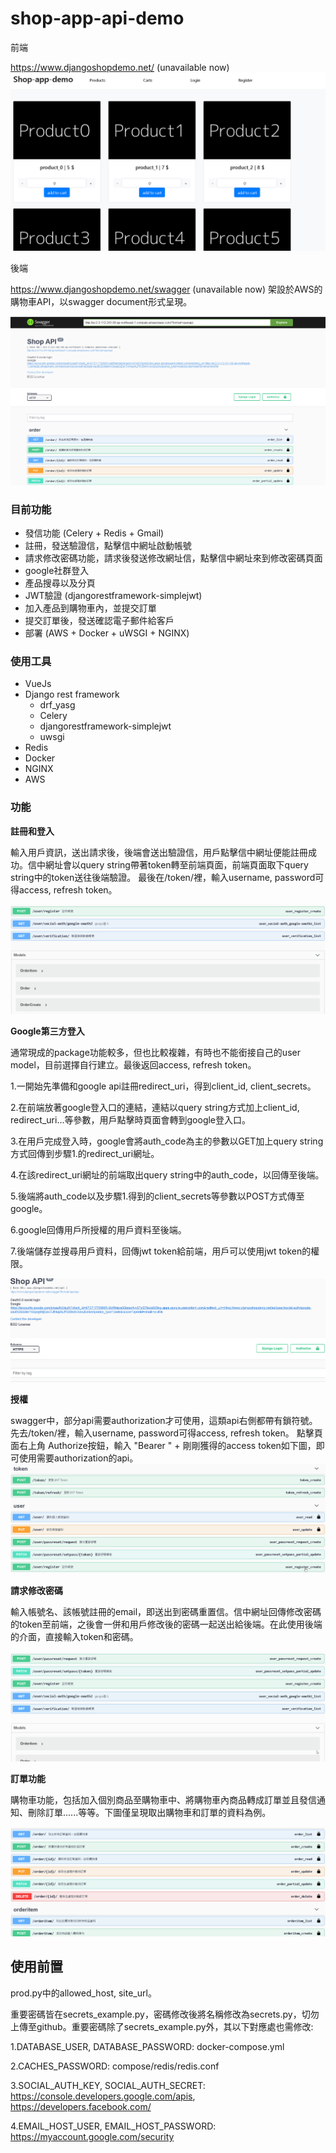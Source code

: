# **shop-app-api-demo**

前端

https://www.djangoshopdemo.net/ (unavailable now)
 ![](pic/shop-app-frontend.png)

後端

https://www.djangoshopdemo.net/swagger (unavailable now)
 架設於AWS的購物車API，以swagger document形式呈現。
 
 ![](pic/shopapi.png)

### **目前功能**
  - 發信功能 (Celery + Redis + Gmail)
  - 註冊，發送驗證信，點擊信中網址啟動帳號
  - 請求修改密碼功能，請求後發送修改網址信，點擊信中網址來到修改密碼頁面 
  - google社群登入
  - 產品搜尋以及分頁
  - JWT驗證 (djangorestframework-simplejwt)
  - 加入產品到購物車內，並提交訂單
  - 提交訂單後，發送確認電子郵件給客戶
  - 部署 (AWS + Docker + uWSGI + NGINX)

### **使用工具**
 - VueJs
 - Django rest framework
   - drf_yasg
   - Celery 
   - djangorestframework-simplejwt
   - uwsgi
 - Redis 
 - Docker
 - NGINX
 - AWS

### **功能**

**註冊和登入**

輸入用戶資訊，送出請求後，後端會送出驗證信，用戶點擊信中網址便能註冊成功。信中網址會以query string帶著token轉至前端頁面，前端頁面取下query string中的token送往後端驗證。
最後在/token/裡，輸入username, password可得access, refresh token。

![](pic/register.gif)

**Google第三方登入**
 
通常現成的package功能較多，但也比較複雜，有時也不能銜接自己的user model，目前選擇自行建立。最後返回access, refresh token。

1.一開始先準備和google api註冊redirect_uri，得到client_id, client_secrets。 

2.在前端放著google登入口的連結，連結以query string方式加上client_id, redirect_uri...等參數，用戶點擊時頁面會轉到google登入口。 

3.在用戶完成登入時，google會將auth_code為主的參數以GET加上query string方式回傳到步驟1.的redirect_uri網址。 

4.在該redirect_uri網址的前端取出query string中的auth_code，以回傳至後端。 

5.後端將auth_code以及步驟1.得到的client_secrets等參數以POST方式傳至google。

6.google回傳用戶所授權的用戶資料至後端。 

7.後端儲存並搜尋用戶資料，回傳jwt token給前端，用戶可以使用jwt token的權限。

![](pic/ouath2.gif)

**授權**

swagger中，部分api需要authorization才可使用，這類api右側都帶有鎖符號。 先去/token/裡，輸入username, password可得access, refresh token。
點擊頁面右上角 Authorize按鈕，輸入 "Bearer " + 剛剛獲得的access token如下圖，即可使用需要authorization的api。
![](pic/authorization2.gif)

**請求修改密碼**
 
輸入帳號名、該帳號註冊的email，即送出到密碼重置信。信中網址回傳修改密碼的token至前端，之後會一併和用戶修改後的密碼一起送出給後端。在此使用後端的介面，直接輸入token和密碼。

![](pic/reset3.gif)

**訂單功能**

購物車功能，包括加入個別商品至購物車中、將購物車內商品轉成訂單並且發信通知、刪除訂單......等等。下圖僅呈現取出購物車和訂單的資料為例。

![](pic/order.gif)


## **使用前置**

 prod.py中的allowed_host, site_url。

 重要密碼皆在secrets_example.py，密碼修改後將名稱修改為secrets.py，切勿上傳至github。重要密碼除了secrets_example.py外，其以下對應處也需修改:

1.DATABASE_USER, DATABASE_PASSWORD: docker-compose.yml

2.CACHES_PASSWORD: compose/redis/redis.conf

3.SOCIAL_AUTH_KEY, SOCIAL_AUTH_SECRET: https://console.developers.google.com/apis, https://developers.facebook.com/

4.EMAIL_HOST_USER, EMAIL_HOST_PASSWORD: https://myaccount.google.com/security
